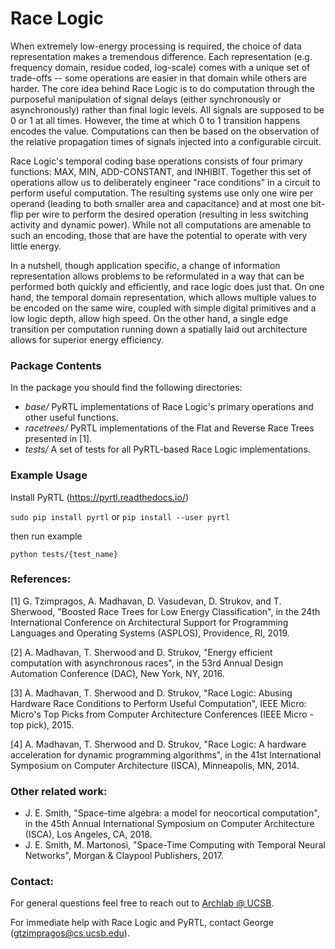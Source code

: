 # Race Logic

When extremely low-energy processing is required, the choice of data representation makes a tremendous difference. Each representation (e.g. frequency domain, residue coded, log-scale) comes with a unique set of trade-offs -- some operations are easier in that domain while others are harder. The core idea behind Race Logic is to do computation through the purposeful manipulation of signal delays (either synchronously or asynchronously) rather than final logic levels. All signals are supposed to be 0 or 1 at all times. However, the time at which 0 to 1 transition happens encodes the value. Computations can then be based on the observation of the relative propagation times of signals injected into a configurable circuit. 

Race Logic's temporal coding base operations consists of four primary functions: MAX, MIN, ADD-CONSTANT, and INHIBIT. Together this set of operations allow us to deliberately engineer "race conditions" in a circuit to perform useful computation. The resulting systems use only one wire per operand (leading to both smaller area and capacitance) and at most one bit-flip per wire to perform the desired operation (resulting in less switching activity and dynamic power). While not all computations are amenable to such an encoding, those that are have the potential to operate with very little energy. 

In a nutshell, though application specific, a change of information representation allows problems to be reformulated in a way that can be performed both quickly and efficiently, and race logic does just that. On one hand, the temporal domain representation, which allows multiple values to be encoded on the same wire, coupled with simple digital primitives and a low logic depth, allow high speed. On the other hand, a single edge transition per computation running down a spatially laid out architecture allows for superior energy efficiency.

### Package Contents

In the package you should find the following directories:
* *base/*   PyRTL implementations of Race Logic's primary operations and other useful functions. 
* *racetrees/*    PyRTL implementations of the Flat and Reverse Race Trees presented in [1].
* *tests/*    A set of tests for all PyRTL-based Race Logic implementations.

### Example Usage

Install PyRTL (https://pyrtl.readthedocs.io/)

```sudo pip install pyrtl``` or ```pip install --user pyrtl```

then run example 

```python tests/{test_name}```

### References:

[1] G. Tzimpragos, A. Madhavan, D. Vasudevan, D. Strukov, and T. Sherwood, "Boosted Race Trees for Low Energy Classification", in the 24th International Conference on Architectural Support for Programming Languages and Operating Systems (ASPLOS), Providence, RI, 2019. 

[2] A. Madhavan, T. Sherwood and D. Strukov, "Energy efficient computation with asynchronous races", in the 53rd Annual Design Automation Conference (DAC), New York, NY, 2016.

[3] A. Madhavan, T. Sherwood and D. Strukov, "Race Logic: Abusing Hardware Race Conditions to Perform Useful Computation", IEEE Micro: Micro's Top Picks from Computer Architecture Conferences (IEEE Micro - top pick), 2015.

[4] A. Madhavan, T. Sherwood and D. Strukov, "Race Logic: A hardware acceleration for dynamic programming algorithms", in the 41st International Symposium on Computer Architecture (ISCA), Minneapolis, MN, 2014.

### Other related work:

- J. E. Smith, "Space-time algebra: a model for neocortical computation", in the 45th Annual International Symposium on Computer Architecture (ISCA), Los Angeles, CA, 2018.
- J. E. Smith, M. Martonosi, "Space-Time Computing with Temporal Neural Networks", Morgan & Claypool Publishers, 2017.


### Contact:

For general questions feel free to reach out to [Archlab @ UCSB](https://www.arch.cs.ucsb.edu/).

For immediate help with Race Logic and PyRTL, contact George (gtzimpragos@cs.ucsb.edu).

